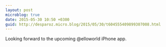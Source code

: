 ```yaml
---
layout: post
microblog: true
date: 2015-05-30 10:50 +0300
guid: http://desparoz.micro.blog/2015/05/30/t604555409899307008.html
---
```

Looking forward to the upcoming @elloworld iPhone app.
